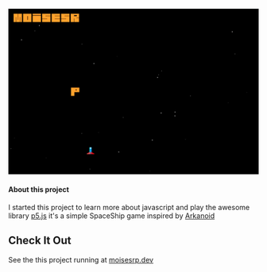 ![cover](./assets/images/cover.png)
#### About this project
I started this project to learn more about javascript and play the awesome library [p5.js](https://github.com/processing/p5.js/)
it's a simple SpaceShip game inspired by [Arkanoid](https://en.wikipedia.org/wiki/Arkanoi)

## Check It Out
See the this project running at [moisesrp.dev](https://moisesrp.dev/)
